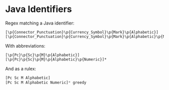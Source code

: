# Java Identifiers

Regex matching a Java identifier:

```regexp
[\p{Connector_Punctuation}\p{Currency_Symbol}\p{Mark}\p{Alphabetic}][\p{Connector_Punctuation}\p{Currency_Symbol}\p{Mark}\p{Alphabetic}\p{Numeric}]*
```

With abbreviations:

```regexp
[\p{Pc}\p{Sc}\p{M}\p{Alphabetic}][\p{Pc}\p{Sc}\p{M}\p{Alphabetic}\p{Numeric}]*
```

And as a rulex:

```js
[Pc Sc M Alphabetic]
[Pc Sc M Alphabetic Numeric]* greedy
```
